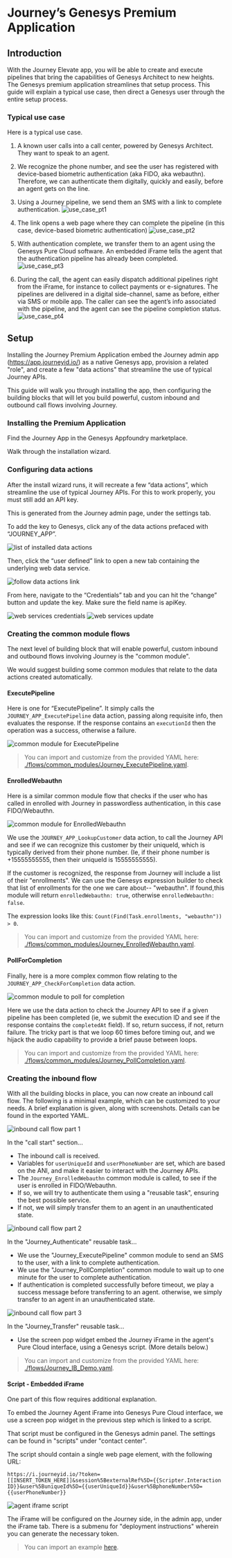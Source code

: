 # Journey’s Genesys Premium Application

## Introduction

With the Journey Elevate app, you will be able to create and execute pipelines that bring the capabilities of Genesys Architect to new heights. The Genesys premium application streamlines that setup process. This guide will explain a typical use case, then direct a Genesys user through the entire setup process.

### Typical use case

Here is a typical use case.

1. A known user calls into a call center, powered by Genesys Architect. They want to speak to an agent.

2. We recognize the phone number, and see the user has registered with device-based biometric authentication (aka FIDO, aka webauthn). Therefore, we can authenticate them digitally, quickly and easily, before an agent gets on the line.

3. Using a Journey pipeline, we send them an SMS with a link to complete authentication. ![use_case_pt1](./images/use_case_pt1.png)

4. The link opens a web page where they can complete the pipeline (in this case, device-based biometric authentication) ![use_case_pt2](./images/use_case_pt2.png)

5. With authentication complete, we transfer them to an agent using the Genesys Pure Cloud software. An embedded iFrame tells the agent that the authentication pipeline has already been completed. ![use_case_pt3](./images/use_case_pt3.png)

6. During the call, the agent can easily dispatch additional pipelines right from the iFrame, for instance to collect payments or e-signatures. The pipelines are delivered in a digital side-channel, same as before, either via SMS or mobile app. The caller can see the agent’s info associated with the pipeline, and the agent can see the pipeline completion status. ![use_case_pt4](./images/use_case_pt4.png)

## Setup

Installing the Journey Premium Application embed the Journey admin app (https://app.journeyid.io/) as a native Genesys app, provision a related "role", and create a few "data actions" that streamline the use of typical Journey APIs.

This guide will walk you through installing the app, then configuring the building blocks that will let you build powerful, custom inbound and outbound call flows involving Journey.

### Installing the Premium Application

Find the Journey App in the Genesys Appfoundry marketplace.

Walk through the installation wizard.

### Configuring data actions

After the install wizard runs, it will recreate a few “data actions”, which streamline the use of typical Journey APIs. For this to work properly, you must still add an API key.

This is generated from the Journey admin page, under the settings tab.

To add the key to Genesys, click any of the data actions prefaced with “JOURNEY_APP”.

![list of installed data actions](./images/data_actions_list.png)

Then, click the “user defined” link to open a new tab containing the underlying web data service.

![follow data actions link](./images/data_actions_link.png)

From here, navigate to the “Credentials” tab and you can hit the “change” button and update the key. Make sure the field name is apiKey.

![web services credentials](./images/web_services_credentials.png)
![web services update](./images/web_services_update.png)

### Creating the common module flows

The next level of building block that will enable powerful, custom inbound and outbound flows involving Journey is the "common module".

We would suggest building some common modules that relate to the data actions created automatically.

#### ExecutePipeline

Here is one for “ExecutePipeline”. It simply calls the `JOURNEY_APP_ExecutePipeline` data action, passing along requisite info, then evaluates the response. If the response contains an `executionId` then the operation was a success, otherwise a failure.

![common module for ExecutePipeline](./images/common_module_execute_pipeline.png)

> You can import and customize from the provided YAML here: [./flows/common_modules/Journey_ExecutePipeline.yaml](./flows/common_modules/Journey_ExecutePipeline.yaml).

#### EnrolledWebauthn

Here is a similar common module flow that checks if the user who has called in enrolled with Journey in passwordless authentication, in this case FIDO/Webauthn.

![common module for EnrolledWebauthn](./images/common_module_enrolledWebauthn.png)

We use the `JOURNEY_APP_LookupCustomer` data action, to call the Journey API and see if we can recognize this customer by their uniqueId, which is typically derived from their phone number. (Ie, if their phone number is +15555555555, then their uniqueId is 15555555555).

If the customer is recognized, the response from Journey will include a list of their "enrollments". We can use the Genesys expression builder to check that list of enrollments for the one we care about-- "webauthn". If found,this module will return `enrolledWebauthn: true`, otherwise `enrolledWebauthn: false`.

The expression looks like this: `Count(Find(Task.enrollments, "webauthn")) > 0`.

> You can import and customize from the provided YAML here: [./flows/common_modules/Journey_EnrolledWebauthn.yaml](./flows/common_modules/Journey_EnrolledWebauthn.yaml).

#### PollForCompletion

Finally, here is a more complex common flow relating to the `JOURNEY_APP_CheckForCompletion` data action.

![common module to poll for completion](./images/common_module_poll_completion.png)

Here we use the data action to check the Journey API to see if a given pipeline has been completed (ie, we submit the execution ID and see if the response contains the `completedAt` field). If so, return success, if not, return failure. The tricky part is that we loop 60 times before timing out, and we hijack the audio capability to provide a brief pause between loops.

> You can import and customize from the provided YAML here: [./flows/common_modules/Journey_PollCompletion.yaml](./flows/common_modules/Journey_PollCompletion.yaml).

### Creating the inbound flow

With all the building blocks in place, you can now create an inbound call flow. The following is a minimal example, which can be customized to your needs. A brief explanation is given, along with screenshots. Details can be found in the exported YAML.

![inbound call flow part 1](./images/inbound_call_pt1.png)

In the "call start" section...

- The inbound call is received.
- Variables for `userUniqueId` and `userPhoneNumber` are set, which are based on the ANI, and make it easier to interact with the Journey APIs.
- The `Journey_EnrolledWebauthn` common module is called, to see if the user is enrolled in FIDO/Webauthn.
- If so, we will try to authenticate them using a "reusable task", ensuring the best possible service.
- If not, we will simply transfer them to an agent in an unauthenticated state.

![inbound call flow part 2](./images/inbound_call_pt2.png)

In the "Journey_Authenticate" reusable task...

- We use the "Journey_ExecutePipeline" common module to send an SMS to the user, with a link to complete authentication.
- We use the "Journey_PollCompletion" common module to wait up to one minute for the user to complete authentication.
- If authentication is completed successfully before timeout, we play a success message before transferring to an agent. otherwise, we simply transfer to an agent in an unauthenticated state.

![inbound call flow part 3](./images/inbound_call_pt3.png)

In the "Journey_Transfer" reusable task...

- Use the screen pop widget embed the Journey iFrame in the agent's Pure Cloud interface, using a Genesys script. (More details below.)

> You can import and customize from the provided YAML here: [./flows/Journey_IB_Demo.yaml](./flows/Journey_IB_Demo.yaml).

#### Script - Embedded iFrame

One part of this flow requires additional explanation.

To embed the Journey Agent iFrame into Genesys Pure Cloud interface, we use a screen pop widget in the previous step which is linked to a script.

That script must be configured in the Genesys admin panel. The settings can be found in "scripts" under "contact center".

The script should contain a single web page element, with the following URL:

`https://i.journeyid.io/?token=[[INSERT_TOKEN_HERE]]&session%5BexternalRef%5D={{Scripter.Interaction ID}}&user%5BuniqueId%5D={{userUniqueId}}&user%5BphoneNumber%5D={{userPhoneNumber}}`

![agent iframe script](./images/agent_iframe_script.png)

The iFrame will be configured on the Journey side, in the admin app, under the iFrame tab. There is a submenu for "deployment instructions" wherein you can generate the necessary token.

> You can import an example [here](./flows/journey_iframe.script).

